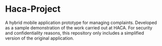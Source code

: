 # Haca-Project
A hybrid mobile application prototype for managing complaints. Developed as a sample demonstration of the work carried out at HACA. For security and confidentiality reasons, this repository only includes a simplified version of the original application.
